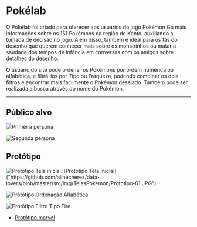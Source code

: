 # Pokélab

O Pokélab foi criado para oferecer aos usuários do jogo Pokémon Go mais informações sobre os 151 Pokémons da região de Kanto, auxiliando a tomada de decisão no jogo. Além disso, também é ideal para os fãs do desenho que querem conhecer mais sobre os monstrinhos ou matar a saudade dos tempos de infância em conversas com os amigos sobre detalhes do desenho.

O usuário do site pode ordenar os Pokémons por ordem numérica ou alfabética, e filtrá-los por Tipo ou Fraqueza, podendo combinar os dois filtros e encontrar mais facilmente o Pokémon desejado. Também pode ser realizada a busca através do nome do Pokémon. 

***

## Público alvo

![Primeira persona]("")

![Segunda persona]("")

## Protótipo
<img src="img/TelasPokemon/Prototipo-01.jpg" alt="Protótipo Tela inicial">
![Protótipo Tela Inicial]("https://github.com/alinecherez/data-lovers/blob/master/src/img/TelasPokemon/Prototipo-01.JPG")

![Protótipo Ordenação Alfabética]("img/TelasPokemon/Prototipo-04.jpg")

![Protótipo Filtro Tipo Fire]("img/TelasPokemon/Prototipo-08.jpg")

* [Protótipo marvel](https://marvelapp.com/b2i45c4/screen/53840968)
